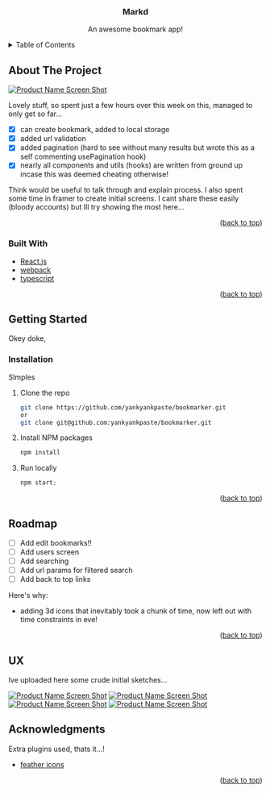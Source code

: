 <!-- PROJECT LOGO -->
<br />
<div align="center">

  <h3 align="center">Markd</h3>

  <p align="center">
    An awesome bookmark app!
    <br />
  </p>
</div>

<!-- TABLE OF CONTENTS -->
<details>
  <summary>Table of Contents</summary>
  <ol>
    <li>
      <a href="#about-the-project">About The Project</a>
      <ul>
      </ul>
    </li>
    <li>
      <a href="#getting-started">Getting Started</a>
      <ul>
      </ul>
    </li>
    <li><a href="#usage">Usage</a></li>
    <li><a href="#roadmap">Roadmap</a></li>
    <li><a href="#acknowledgments">Acknowledgments</a></li>
  </ol>
</details>

<!-- ABOUT THE PROJECT -->

## About The Project

[![Product Name Screen Shot][product-screenshot]]()

Lovely stuff, so spent just a few hours over this week on this, managed to only get so far...

- [x] can create bookmark, added to local storage
- [x] added url validation
- [x] added pagination (hard to see without many results but wrote this as a self commenting usePagination hook)
- [x] nearly all components and utils (hooks) are written from ground up incase this was deemed cheating otherwise!

Think would be useful to talk through and explain process. I also spent some time in framer to create initial screens. I cant share these easily (bloody accounts) but Ill try showing the most here...

<p align="right">(<a href="#top">back to top</a>)</p>

### Built With

- [React.js](https://reactjs.org/)
- [webpack](http://webpack.github.io/)
- [typescript](https://www.typescriptlang.org/)
  <p align="right">(<a href="#top">back to top</a>)</p>

<!-- GETTING STARTED -->

## Getting Started

Okey doke,

### Installation

SImples

1. Clone the repo
   ```sh
   git clone https://github.com/yankyankpaste/bookmarker.git
   or
   git clone git@github.com:yankyankpaste/bookmarker.git
   ```
1. Install NPM packages
   ```sh
   npm install
   ```
1. Run locally
   ```js
   npm start;
   ```

<p align="right">(<a href="#top">back to top</a>)</p>

<!-- ROADMAP -->

## Roadmap

- [ ] Add edit bookmarks!!
- [ ] Add users screen
- [ ] Add searching
- [ ] Add url params for filtered search
- [ ] Add back to top links

Here's why:

- adding 3d icons that inevitably took a chunk of time, now left out with time constraints in eve!

<p align="right">(<a href="#top">back to top</a>)</p>

<!-- UX -->

## UX

Ive uploaded here some crude initial sketches...

[![Product Name Screen Shot][product-screenshot2]]()
[![Product Name Screen Shot][product-screenshot3]]()
[![Product Name Screen Shot][product-screenshot4]]()
[![Product Name Screen Shot][product-screenshot5]]()

<!-- ACKNOWLEDGMENTS -->

## Acknowledgments

Extra plugins used, thats it...!

- [feather icons](https://feathericons.com/)

<p align="right">(<a href="#top">back to top</a>)</p>

<!-- MARKDOWN LINKS & IMAGES -->

[product-screenshot]: screenshots/1.png
[product-screenshot2]: screenshots/2.png
[product-screenshot3]: screenshots/3.png
[product-screenshot4]: screenshots/4.png
[product-screenshot5]: screenshots/5.png
